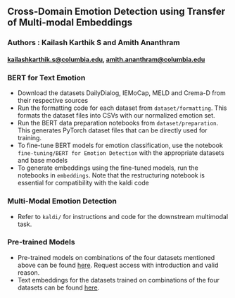 ## Cross-Domain Emotion Detection using Transfer of Multi-modal Embeddings

### Authors : Kailash Karthik S and Amith Ananthram

#### kailashkarthik.s@columbia.edu, amith.ananthram@columbia.edu

### BERT for Text Emotion

* Download the datasets DailyDialog, IEMoCap, MELD and Crema-D from their respective sources
* Run the formatting code for each dataset from `dataset/formatting`. This formats the dataset files into CSVs with our normalized emotion set.
* Run the BERT data preparation notebooks from `dataset/preparation`. This generates PyTorch dataset files that can be directly used for training.
* To fine-tune BERT models for emotion classification, use the notebook `fine-tuning/BERT for Emotion Detection` with the appropriate datasets and base models
* To generate embeddings using the fine-tuned models, run the notebooks in `embeddings`. Note that the restructuring notebook is essential for compatibility with the kaldi code

### Multi-Modal Emotion Detection

* Refer to `kaldi/` for instructions and code for the downstream multimodal task.

### Pre-trained Models

* Pre-trained models on combinations of the four datasets mentioned above can be found [here](https://drive.google.com/drive/folders/1XS6wpWurD9m6LO350DSY_G30qhJFhU25?usp=sharing). Request access with introduction and valid reason.
* Text embeddings for the datasets trained on combinations of the four datasets can be found [here](https://drive.google.com/drive/folders/1qETbB5XswS5edzhRFybcxr32W9EDuw_m?usp=sharing).